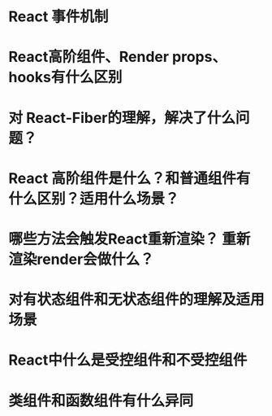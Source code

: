 # React 事件机制


# React高阶组件、Render props、hooks有什么区别

# 对 React-Fiber的理解，解决了什么问题？

# React 高阶组件是什么？和普通组件有什么区别？适用什么场景？

# 哪些方法会触发React重新渲染？ 重新渲染render会做什么？

# 对有状态组件和无状态组件的理解及适用场景

# React中什么是受控组件和不受控组件

# 类组件和函数组件有什么异同